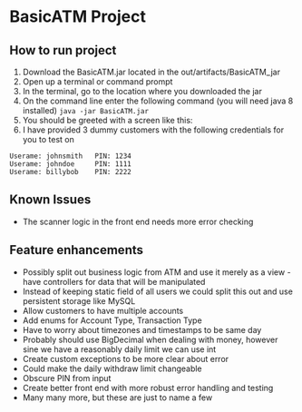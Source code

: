 # BasicATM Project
## How to run project
1. Download the BasicATM.jar located in the out/artifacts/BasicATM_jar
2. Open up a terminal or command prompt
3. In the terminal, go to the location where you downloaded the jar
4. On the command line enter the following command (you will need java 8 installed)
```java -jar BasicATM.jar```
5. You should be greeted with a screen like this:
6. I have provided 3 dummy customers with the following credentials for you to test on
```
Userame: johnsmith   PIN: 1234
Userame: johndoe     PIN: 1111
Userame: billybob    PIN: 2222
```

## Known Issues
* The scanner logic in the front end needs more error checking

## Feature enhancements
* Possibly split out business logic from ATM and use it merely as a view - have controllers for data that will be manipulated
* Instead of keeping static field of all users we could split this out and use persistent storage like MySQL
* Allow customers to have multiple accounts
* Add enums for Account Type, Transaction Type
* Have to worry about timezones and timestamps to be same day
* Probably should use BigDecimal when dealing with money, however sine we have a reasonably daily limit we can use int
* Create custom exceptions to be more clear about error
* Could make the daily withdraw limit changeable
* Obscure PIN from input
* Create better front end with more robust error handling and testing
* Many many more, but these are just to name a few